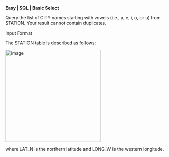 **Easy | SQL | Basic Select**

Query the list of CITY names starting with vowels (i.e., a, e, i, o, or u) from STATION. Your result cannot contain duplicates.

Input Format

The STATION table is described as follows:

<img width="300" height="290" alt="image" src="https://github.com/user-attachments/assets/c0d0fece-5b0b-4bad-bf5a-a7cc94924f40" />


where LAT_N is the northern latitude and LONG_W is the western longitude.
